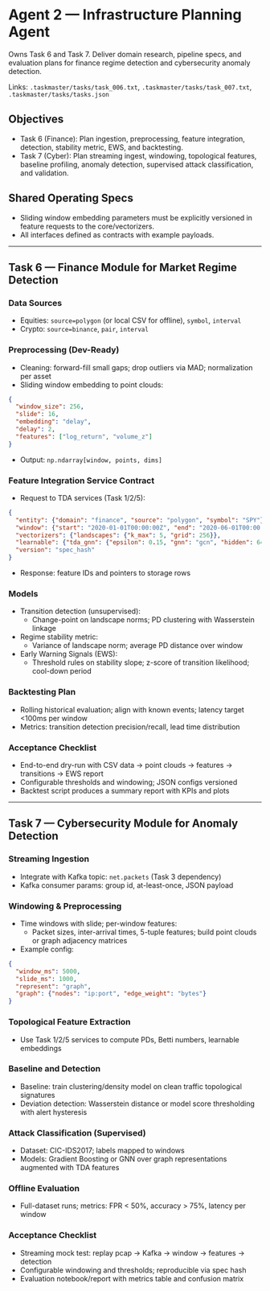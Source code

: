 # Agent 2 — Infrastructure Planning Agent

Owns Task 6 and Task 7. Deliver domain research, pipeline specs, and evaluation plans for finance regime detection and cybersecurity anomaly detection.

Links: `.taskmaster/tasks/task_006.txt`, `.taskmaster/tasks/task_007.txt`, `.taskmaster/tasks/tasks.json`

## Objectives

- Task 6 (Finance): Plan ingestion, preprocessing, feature integration, detection, stability metric, EWS, and backtesting.
- Task 7 (Cyber): Plan streaming ingest, windowing, topological features, baseline profiling, anomaly detection, supervised attack classification, and validation.

## Shared Operating Specs

- Sliding window embedding parameters must be explicitly versioned in feature requests to the core/vectorizers.
- All interfaces defined as contracts with example payloads.

---

## Task 6 — Finance Module for Market Regime Detection

### Data Sources

- Equities: `source=polygon` (or local CSV for offline), `symbol`, `interval`
- Crypto: `source=binance`, `pair`, `interval`

### Preprocessing (Dev-Ready)

- Cleaning: forward-fill small gaps; drop outliers via MAD; normalization per asset
- Sliding window embedding to point clouds:
```json
{
  "window_size": 256,
  "slide": 16,
  "embedding": "delay",
  "delay": 2,
  "features": ["log_return", "volume_z"]
}
```
- Output: `np.ndarray[window, points, dims]`

### Feature Integration Service Contract

- Request to TDA services (Task 1/2/5):
```json
{
  "entity": {"domain": "finance", "source": "polygon", "symbol": "SPY"},
  "window": {"start": "2020-01-01T00:00:00Z", "end": "2020-06-01T00:00:00Z"},
  "vectorizers": {"landscapes": {"k_max": 5, "grid": 256}},
  "learnable": {"tda_gnn": {"epsilon": 0.15, "gnn": "gcn", "hidden": 64}},
  "version": "spec_hash"
}
```
- Response: feature IDs and pointers to storage rows

### Models

- Transition detection (unsupervised):
  - Change-point on landscape norms; PD clustering with Wasserstein linkage
- Regime stability metric:
  - Variance of landscape norm; average PD distance over window
- Early Warning Signals (EWS):
  - Threshold rules on stability slope; z-score of transition likelihood; cool-down period

### Backtesting Plan

- Rolling historical evaluation; align with known events; latency target <100ms per window
- Metrics: transition detection precision/recall, lead time distribution

### Acceptance Checklist

- End-to-end dry-run with CSV data → point clouds → features → transitions → EWS report
- Configurable thresholds and windowing; JSON configs versioned
- Backtest script produces a summary report with KPIs and plots

---

## Task 7 — Cybersecurity Module for Anomaly Detection

### Streaming Ingestion

- Integrate with Kafka topic: `net.packets` (Task 3 dependency)
- Kafka consumer params: group id, at-least-once, JSON payload

### Windowing & Preprocessing

- Time windows with slide; per-window features:
  - Packet sizes, inter-arrival times, 5-tuple features; build point clouds or graph adjacency matrices
- Example config:
```json
{
  "window_ms": 5000,
  "slide_ms": 1000,
  "represent": "graph",
  "graph": {"nodes": "ip:port", "edge_weight": "bytes"}
}
```

### Topological Feature Extraction

- Use Task 1/2/5 services to compute PDs, Betti numbers, learnable embeddings

### Baseline and Detection

- Baseline: train clustering/density model on clean traffic topological signatures
- Deviation detection: Wasserstein distance or model score thresholding with alert hysteresis

### Attack Classification (Supervised)

- Dataset: CIC-IDS2017; labels mapped to windows
- Models: Gradient Boosting or GNN over graph representations augmented with TDA features

### Offline Evaluation

- Full-dataset runs; metrics: FPR < 50%, accuracy > 75%, latency per window

### Acceptance Checklist

- Streaming mock test: replay pcap → Kafka → window → features → detection
- Configurable windowing and thresholds; reproducible via spec hash
- Evaluation notebook/report with metrics table and confusion matrix
